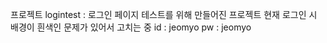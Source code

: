 프로젝트
  logintest :
    로그인 페이지 테스트를 위해 만들어진 프로젝트
    현재 로그인 시 배경이 흰색인 문제가 있어서 고치는 중
    id : jeomyo
    pw : jeomyo
